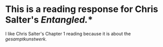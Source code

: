 # This is a reading response for Chris Salter's *Entangled.** #

I like Chris Salter's Chapter 1 reading because it is about the *gesamptkunstwerk.*
